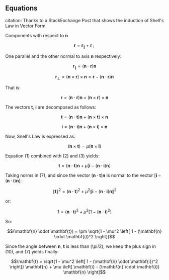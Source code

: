 ## Equations
citation: Thanks to a StackExchange Post that shows the induction of Shell's Law in Vector Form.

Components with respect to **n**

```math
\mathbf{r} = \mathbf{r}_{\parallel} + \mathbf{r}_{\perp}
```

One parallel and the other normal to axis **n** respectively:

```math
\mathbf{r}_{\parallel} = (\mathbf{n} \cdot \mathbf{r}) \mathbf{n}
```

```math
\mathbf{r}_{\perp} = (\mathbf{n} \times \mathbf{r}) \times \mathbf{n} = \mathbf{r} - (\mathbf{n} \cdot \mathbf{r}) \mathbf{n}
```

That is:

```math
\mathbf{r} = (\mathbf{n} \cdot \mathbf{r}) \mathbf{n} + (\mathbf{n} \times \mathbf{r}) \times \mathbf{n}
```

The vectors **t**, **i** are decomposed as follows:

```math
\mathbf{t} = (\mathbf{n} \cdot \mathbf{t}) \mathbf{n} + (\mathbf{n} \times \mathbf{t}) \times \mathbf{n}  \tag{1}
```

```math
\mathbf{i} = (\mathbf{n} \cdot \mathbf{i}) \mathbf{n} + (\mathbf{n} \times \mathbf{i}) \times \mathbf{n}  \tag{2}
```

Now, Snell's Law is expressed as:

```math
(\mathbf{n} \times \mathbf{t}) = \mu (\mathbf{n} \times \mathbf{i}) \tag{3}
```


Equation (1) combined with (2) and (3) yields:

```math
\mathbf{t} = (\mathbf{n} \cdot \mathbf{t}) \mathbf{n} + \mu [\mathbf{i} - (\mathbf{n} \cdot \mathbf{i}) \mathbf{n}]
```

Taking norms in (7), and since the vector $` (\mathbf{n} \cdot \mathbf{t}) \mathbf{n} `$ is normal to the vector $` [\mathbf{i} - (\mathbf{n} \cdot \mathbf{i}) \mathbf{n}] `$:

```math
\|\mathbf{t}\|^2 = (\mathbf{n} \cdot \mathbf{t})^2 + \mu^2 \|\mathbf{i} - (\mathbf{n} \cdot \mathbf{i}) \mathbf{n}\|^2
```

or:

```math
1 = (\mathbf{n} \cdot \mathbf{t})^2 + \mu^2 \left[ 1 - (\mathbf{n} \cdot \mathbf{i})^2 \right]
```

So:

```math
(\mathbf{n} \cdot \mathbf{t}) = \pm \sqrt{1 - \mu^2 \left[ 1 - (\mathbf{n} \cdot \mathbf{i})^2 \right]}
```

Since the angle between **n**, **t** is less than \(\pi/2\), we keep the plus sign in (10), and (7) yields finally:

```math
\mathbf{t} = \sqrt{1 - \mu^2 \left[ 1 - (\mathbf{n} \cdot \mathbf{i})^2 \right]} \mathbf{n} + \mu \left[ \mathbf{i} - (\mathbf{n} \cdot \mathbf{i}) \mathbf{n} \right]
```
